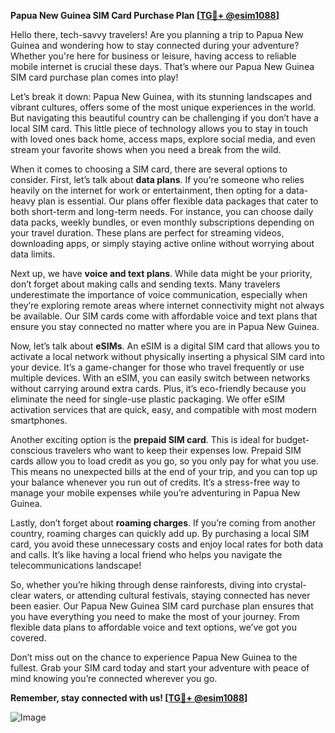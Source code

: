 **Papua New Guinea SIM Card Purchase Plan [[TG💪+ @esim1088](https://t.me/s/esim1088)]**

Hello there, tech-savvy travelers! Are you planning a trip to Papua New Guinea and wondering how to stay connected during your adventure? Whether you're here for business or leisure, having access to reliable mobile internet is crucial these days. That’s where our Papua New Guinea SIM card purchase plan comes into play! 

Let’s break it down: Papua New Guinea, with its stunning landscapes and vibrant cultures, offers some of the most unique experiences in the world. But navigating this beautiful country can be challenging if you don’t have a local SIM card. This little piece of technology allows you to stay in touch with loved ones back home, access maps, explore social media, and even stream your favorite shows when you need a break from the wild.

When it comes to choosing a SIM card, there are several options to consider. First, let’s talk about **data plans**. If you’re someone who relies heavily on the internet for work or entertainment, then opting for a data-heavy plan is essential. Our plans offer flexible data packages that cater to both short-term and long-term needs. For instance, you can choose daily data packs, weekly bundles, or even monthly subscriptions depending on your travel duration. These plans are perfect for streaming videos, downloading apps, or simply staying active online without worrying about data limits.

Next up, we have **voice and text plans**. While data might be your priority, don’t forget about making calls and sending texts. Many travelers underestimate the importance of voice communication, especially when they’re exploring remote areas where internet connectivity might not always be available. Our SIM cards come with affordable voice and text plans that ensure you stay connected no matter where you are in Papua New Guinea.

Now, let’s talk about **eSIMs**. An eSIM is a digital SIM card that allows you to activate a local network without physically inserting a physical SIM card into your device. It’s a game-changer for those who travel frequently or use multiple devices. With an eSIM, you can easily switch between networks without carrying around extra cards. Plus, it’s eco-friendly because you eliminate the need for single-use plastic packaging. We offer eSIM activation services that are quick, easy, and compatible with most modern smartphones.

Another exciting option is the **prepaid SIM card**. This is ideal for budget-conscious travelers who want to keep their expenses low. Prepaid SIM cards allow you to load credit as you go, so you only pay for what you use. This means no unexpected bills at the end of your trip, and you can top up your balance whenever you run out of credits. It’s a stress-free way to manage your mobile expenses while you’re adventuring in Papua New Guinea.

Lastly, don’t forget about **roaming charges**. If you’re coming from another country, roaming charges can quickly add up. By purchasing a local SIM card, you avoid these unnecessary costs and enjoy local rates for both data and calls. It’s like having a local friend who helps you navigate the telecommunications landscape!

So, whether you’re hiking through dense rainforests, diving into crystal-clear waters, or attending cultural festivals, staying connected has never been easier. Our Papua New Guinea SIM card purchase plan ensures that you have everything you need to make the most of your journey. From flexible data plans to affordable voice and text options, we’ve got you covered.

Don’t miss out on the chance to experience Papua New Guinea to the fullest. Grab your SIM card today and start your adventure with peace of mind knowing you’re connected wherever you go. 

**Remember, stay connected with us! [[TG💪+ @esim1088](https://t.me/s/esim1088)]**

![Image](https://i.postimg.cc/Y0z9fWf4/image.png)
